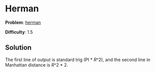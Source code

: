 # Herman

**Problem**: [herman](https://open.kattis.com/problems/herman)

**Difficulty**: 1.5

## Solution

The first line of output is standard trig (PI \* *R*^2), and the second line in Manhattan distance is *R*^2 \* 2.
